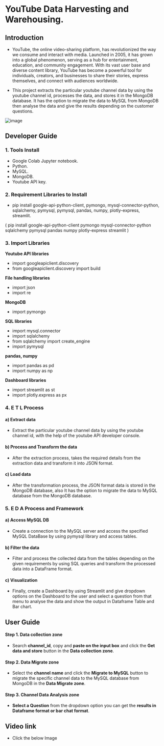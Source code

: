 # YouTube Data Harvesting and Warehousing.

## Introduction 

* YouTube, the online video-sharing platform, has revolutionized the way we consume and interact with media. Launched in 2005, it has grown into a global phenomenon, serving as a hub for entertainment, education, and community engagement. With its vast user base and diverse content library, YouTube has become a powerful tool for individuals, creators, and businesses to share their stories, express themselves, and connect with audiences worldwide.

* This project extracts the particular youtube channel data by using the youtube channel id, processes the data, and stores it in the MongoDB database. It has the option to migrate the data to MySQL from MongoDB then analyse the data and give the results depending on the customer questions.

![image](https://github.com/AbhilashNagar/YouTube-Data-Harvesting/assets/44939007/9695a24d-4341-4cc6-b864-554b18e5ad3a)

## Developer Guide 

### 1. Tools Install

* Google Colab Jupyter notebook.
* Python.
* MySQL.
* MongoDB.
* Youtube API key.

### 2. Requirement Libraries to Install

* pip install google-api-python-client, pymongo, mysql-connector-python, sqlalchemy, pymysql, pymysql, pandas, numpy, 
  plotly-express, streamlit.
  
 ( pip install google-api-python-client pymongo mysql-connector-python sqlalchemy pymysql pandas numpy plotly-express streamlit )
 
### 3. Import Libraries

**Youtube API libraries**
* import googleapiclient.discovery
* from googleapiclient.discovery import build

**File handling libraries**
* import json
* import re

**MongoDB**
* import pymongo

**SQL libraries**
* import mysql.connector
* import sqlalchemy
* from sqlalchemy import create_engine
* import pymysql

**pandas, numpy**
* import pandas as pd
* import numpy as np

**Dashboard libraries**
* import streamlit as st
* import plotly.express as px

### 4. E T L Process

#### a) Extract data

* Extract the particular youtube channel data by using the youtube channel id, with the help of the youtube API developer console.

#### b) Process and Transform the data

* After the extraction process, takes the required details from the extraction data and transform it into JSON format.

#### c) Load  data 

* After the transformation process, the JSON format data is stored in the MongoDB database, also It has the option to migrate the data to MySQL database from the MongoDB database.

### 5. E D A Process and Framework

#### a) Access MySQL DB 

* Create a connection to the MySQL server and access the specified MySQL DataBase by using pymysql library and access tables. 

#### b) Filter the data

* Filter and process the collected data from the tables depending on the given requirements by using SQL queries and transform the processed data into a DataFrame format.

#### c) Visualization 

* Finally, create a Dashboard by using Streamlit and give dropdown options on the Dashboard to the user and select a question from that menu to analyse the data and show the output in Dataframe Table and Bar chart.


## User Guide

#### Step 1. Data collection zone

* Search **channel_id**, copy and **paste on the input box** and click the **Get data and store** button in the **Data collection zone**.

#### Step 2. Data Migrate zone

* Select the **channel name** and click the **Migrate to MySQL** button to migrate the specific channel data to the MySQL database from MongoDB in the **Data Migrate zone**.

#### Step 3. Channel Data Analysis zone

* **Select a Question** from the dropdown option you can get the **results in Dataframe format or bar chat format**.


## Video link

* Click the below Image

